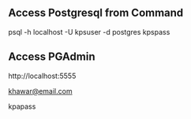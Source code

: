 ## Access Postgresql from Command
psql -h localhost -U kpsuser -d postgres
kpspass

## Access PGAdmin
http://localhost:5555

khawar@email.com

kpapass